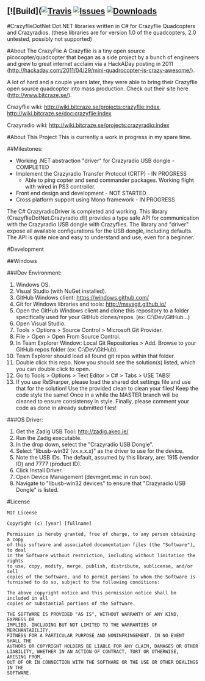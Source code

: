 [![Build]([![Travis](https://img.shields.io/travis/ckarcz/CrazyflieDotNet.svg)](https://travis-ci.org/ckarcz/CrazyflieDotNet) [![Issues](https://img.shields.io/github/issues/ckarcz/CrazyflieDotNet.svg)](https://github.com/ckarcz/CrazyflieDotNet/issues) [![Downloads](https://img.shields.io/github/downloads/ckarcz/CrazyflieDotNet/total.svg)](https://github.com/RolandPheasant/ckarcz/CrazyflieDotNet) 
---
#CrazyflieDotNet
Dot.NET libraries written in C# for Crazyflie Quadcopters and Crazyradios.
(these libraries are for version 1.0 of the quadcopters, 2.0 untested, possibly not supported)

#About The CrazyFlie
A Crazyflie is a tiny open source picocopter/quadcopter that began as a side project by a bunch of engineers and grew to great internet acclaim via a HackADay posting in 2011 (http://hackaday.com/2011/04/29/mini-quadrocopter-is-crazy-awesome/).

A lot of hard and a couple years later, they were able to bring their Crazyflie open source quadcopter into mass production. Check out their site here (http://www.bitcraze.se/).

Crazyflie wiki: http://wiki.bitcraze.se/projects:crazyflie:index, http://wiki.bitcraze.se/doc:crazyflie:index

Crazyradio wiki: http://wiki.bitcraze.se/projects:crazyradio:index

#About This Project
This is currently a work in progress in my spare time.

##Milestones:
- Working .NET abstraction "driver" for Crazyradio USB dongle - COMPLETED
- Implement the Crazyradio Transfer Protocol (CRTP) - IN PROGRESS
  - Able to ping copter and send commander packages. Working flight with wired in PS3 controller.
- Front end design and development - NOT STARTED
- Cross platform support using Mono framework - IN PROGRESS

The C# CrazyradioDriver is completed and working. This library (CrazyflieDotNet.Crazyradio.dll) provides a type safe API for communication with the Crazyradio USB dongle with Crazyflies. The library and "driver" expose all available configurations for the USB dongle, including defaults. The API is quite nice and easy to understand and use, even for a beginner.

#Development

##Windows

###Dev Environment:
1. Windows OS.
2. Visual Studio (with NuGet installed).
3. GitHub Windows client: https://windows.github.com/
4. Git for Windows libraries and tools: http://msysgit.github.io/
5. Open the GitHub Windows client and clone this repository to a folder specifically used for your GitHub clones/repos. (ex: C:\Dev\GitHub\...)
5. Open Visual Studio.
6. Tools > Options > Source Control > Microsoft Git Provider.
7. File > Open > Open From Source Control.
8. In Team Explorer Window: Local Git Repositories > Add. Browse to your GitHub repos folder (ex: C:\Dev\GitHub\).
9. Team Explorer should load all found git repos within that folder.
10. Double click this repo. Now you should see the solution(s) listed, which you can double click to open.
11. Go to Tools > Options > Text Editor > C# > Tabs > USE TABS!
12. If you use ReSharper, please load the shared dot settings file and use that for the solution! Use the provided clean to clean your files! Keep the code style the same! Once in a while the MASTER branch will be cleaned to ensure consistensy in style. Finally, please comment your code as done in already submitted files!

###OS Driver:
1. Get the Zadig USB Tool: http://zadig.akeo.ie/
2. Run the Zadig executable.
2. In the drop down, select the "Crazyradio USB Dongle".
3. Select "libusb-win32 (vx.x.x.x)" as the driver to use for the device.
4. Note the USB IDs. The default, assumed by this library, are: 1915 (vendor ID) and 7777 (product ID).
5. Click Install Driver.
6. Open Device Management (devmgmt.msc in run box).
7. Navigate to "libusb-win32 devices" to ensure that "Crazyradio USB Dongle" is listed.

#License
```
MIT License

Copyright (c) [year] [fullname]

Permission is hereby granted, free of charge, to any person obtaining a copy
of this software and associated documentation files (the "Software"), to deal
in the Software without restriction, including without limitation the rights
to use, copy, modify, merge, publish, distribute, sublicense, and/or sell
copies of the Software, and to permit persons to whom the Software is
furnished to do so, subject to the following conditions:

The above copyright notice and this permission notice shall be included in all
copies or substantial portions of the Software.

THE SOFTWARE IS PROVIDED "AS IS", WITHOUT WARRANTY OF ANY KIND, EXPRESS OR
IMPLIED, INCLUDING BUT NOT LIMITED TO THE WARRANTIES OF MERCHANTABILITY,
FITNESS FOR A PARTICULAR PURPOSE AND NONINFRINGEMENT. IN NO EVENT SHALL THE
AUTHORS OR COPYRIGHT HOLDERS BE LIABLE FOR ANY CLAIM, DAMAGES OR OTHER
LIABILITY, WHETHER IN AN ACTION OF CONTRACT, TORT OR OTHERWISE, ARISING FROM,
OUT OF OR IN CONNECTION WITH THE SOFTWARE OR THE USE OR OTHER DEALINGS IN THE
SOFTWARE.
```
